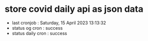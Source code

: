 # store covid daily api as json data

- last cronjob : Saturday, 15 April 2023 13:13:32
- status og cron : success
- status daily cron : success
      
      